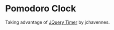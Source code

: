 Pomodoro Clock
==============

Taking advantage of [JQuery Timer](https://github.com/jchavannes/jquery-timer) by jchavennes. 